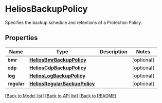 # HeliosBackupPolicy

Specifies the backup schedule and retentions of a Protection Policy.

## Properties
Name | Type | Description | Notes
------------ | ------------- | ------------- | -------------
**bmr** | [**HeliosBmrBackupPolicy**](HeliosBmrBackupPolicy.md) |  | [optional] 
**cdp** | [**HeliosCdpBackupPolicy**](HeliosCdpBackupPolicy.md) |  | [optional] 
**log** | [**HeliosLogBackupPolicy**](HeliosLogBackupPolicy.md) |  | [optional] 
**regular** | [**HeliosRegularBackupPolicy**](HeliosRegularBackupPolicy.md) |  | [optional] 

[[Back to Model list]](../README.md#documentation-for-models) [[Back to API list]](../README.md#documentation-for-api-endpoints) [[Back to README]](../README.md)


